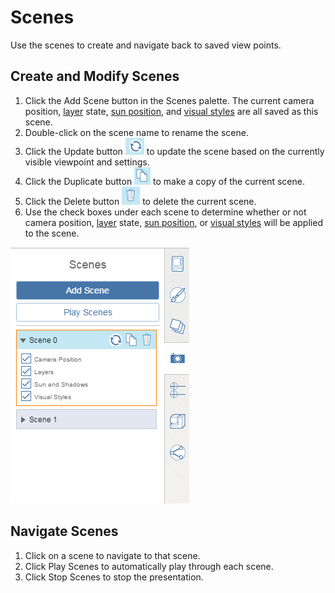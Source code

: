 # Scenes

Use the scenes to create and navigate back to saved view points.

## Create and Modify Scenes

1. Click the Add Scene button in the Scenes palette. The current camera position, [layer](https://github.com/formit3d/autodesk-formit-360-web-help/tree/b94092a615fd6c673021a2b2f7cc67dcd4ba45ce/Layers.md) state, [sun position](https://github.com/formit3d/autodesk-formit-360-web-help/tree/b94092a615fd6c673021a2b2f7cc67dcd4ba45ce/Building%20Performance/Sun%20and%20Shadow%20Settings.md), and [visual styles](https://github.com/formit3d/autodesk-formit-360-web-help/tree/b94092a615fd6c673021a2b2f7cc67dcd4ba45ce/Application%20and%20Sketch%20Settings/Sketch%20Settings.md) are all saved as this scene.
2. Double-click on the scene name to rename the scene.
3. Click the Update button ![](../.gitbook/assets/guid-7db7ca07-c404-486b-b4eb-fa967e23eebb-low.png) to update the scene based on the currently visible viewpoint and settings.
4. Click the Duplicate button ![](../.gitbook/assets/guid-f8e195fa-3dab-4fc4-bed4-fdba0128fd87-low.png) to make a copy of the current scene.
5. Click the Delete button ![](../.gitbook/assets/guid-2921afd2-fe33-4ed1-802c-5a9e8691be4b-low.png) to delete the current scene.
6. Use the check boxes under each scene to determine whether or not camera position, [layer](https://github.com/formit3d/autodesk-formit-360-web-help/tree/b94092a615fd6c673021a2b2f7cc67dcd4ba45ce/Layers.md) state, [sun position](https://github.com/formit3d/autodesk-formit-360-web-help/tree/b94092a615fd6c673021a2b2f7cc67dcd4ba45ce/Building%20Performance/Sun%20and%20Shadow%20Settings.md), or [visual styles](https://github.com/formit3d/autodesk-formit-360-web-help/tree/b94092a615fd6c673021a2b2f7cc67dcd4ba45ce/Application%20and%20Sketch%20Settings/Sketch%20Settings.md) will be applied to the scene.

![](../.gitbook/assets/guid-bde84629-8dee-46f9-aeb6-9f42b12abb51-low.png)

## Navigate Scenes

1. Click on a scene to navigate to that scene.
2. Click Play Scenes to automatically play through each scene.
3. Click Stop Scenes to stop the presentation.

